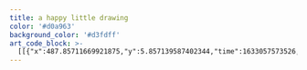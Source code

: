 ```yaml
---
title: a happy little drawing
color: '#d0a963'
background_color: '#d3fdff'
art_code_block: >-
  [[{"x":487.85711669921875,"y":5.857139587402344,"time":1633057573526,"color":"#87c3da"}],[{"x":497.85711669921875,"y":273.85713958740234,"time":1633057588107,"color":"#52b64b"},{"x":494.85711669921875,"y":269.85713958740234,"time":1633057588336,"color":"#52b64b"},{"x":490.85711669921875,"y":263.85713958740234,"time":1633057588375,"color":"#52b64b"},{"x":486.85711669921875,"y":258.85713958740234,"time":1633057588410,"color":"#52b64b"},{"x":482.85711669921875,"y":254.85713958740234,"time":1633057588458,"color":"#52b64b"},{"x":476.85711669921875,"y":248.85713958740234,"time":1633057588502,"color":"#52b64b"},{"x":473.85711669921875,"y":244.85713958740234,"time":1633057588552,"color":"#52b64b"},{"x":469.85711669921875,"y":239.85713958740234,"time":1633057588569,"color":"#52b64b"},{"x":465.85711669921875,"y":234.85713958740234,"time":1633057588602,"color":"#52b64b"},{"x":461.85711669921875,"y":230.85713958740234,"time":1633057588635,"color":"#52b64b"},{"x":458.85711669921875,"y":226.85713958740234,"time":1633057588673,"color":"#52b64b"},{"x":454.85711669921875,"y":222.85713958740234,"time":1633057588707,"color":"#52b64b"},{"x":451.85711669921875,"y":218.85713958740234,"time":1633057588759,"color":"#52b64b"},{"x":448.85711669921875,"y":213.85713958740234,"time":1633057588868,"color":"#52b64b"},{"x":445.85711669921875,"y":207.85713958740234,"time":1633057588908,"color":"#52b64b"},{"x":437.85711669921875,"y":198.85713958740234,"time":1633057588953,"color":"#52b64b"},{"x":430.85711669921875,"y":191.85713958740234,"time":1633057588986,"color":"#52b64b"},{"x":426.85711669921875,"y":188.85713958740234,"time":1633057589019,"color":"#52b64b"},{"x":422.85711669921875,"y":184.85713958740234,"time":1633057589155,"color":"#52b64b"},{"x":418.85711669921875,"y":181.85713958740234,"time":1633057589242,"color":"#52b64b"},{"x":413.85711669921875,"y":180.85713958740234,"time":1633057589327,"color":"#52b64b"},{"x":405.85711669921875,"y":182.85713958740234,"time":1633057589404,"color":"#52b64b"},{"x":399.85711669921875,"y":186.85713958740234,"time":1633057589486,"color":"#52b64b"},{"x":395.85711669921875,"y":189.85713958740234,"time":1633057589536,"color":"#52b64b"},{"x":391.85711669921875,"y":192.85713958740234,"time":1633057589592,"color":"#52b64b"},{"x":387.85711669921875,"y":196.85713958740234,"time":1633057589664,"color":"#52b64b"},{"x":384.85711669921875,"y":200.85713958740234,"time":1633057589703,"color":"#52b64b"},{"x":380.85711669921875,"y":203.85713958740234,"time":1633057589752,"color":"#52b64b"},{"x":376.85711669921875,"y":206.85713958740234,"time":1633057589803,"color":"#52b64b"},{"x":372.85711669921875,"y":210.85713958740234,"time":1633057589853,"color":"#52b64b"},{"x":368.85711669921875,"y":215.85713958740234,"time":1633057589903,"color":"#52b64b"},{"x":363.85711669921875,"y":220.85713958740234,"time":1633057589953,"color":"#52b64b"},{"x":359.85711669921875,"y":224.85713958740234,"time":1633057589990,"color":"#52b64b"},{"x":354.85711669921875,"y":228.85713958740234,"time":1633057590025,"color":"#52b64b"},{"x":349.85711669921875,"y":233.85713958740234,"time":1633057590063,"color":"#52b64b"},{"x":344.85711669921875,"y":239.85713958740234,"time":1633057590097,"color":"#52b64b"},{"x":338.85711669921875,"y":244.85713958740234,"time":1633057590131,"color":"#52b64b"},{"x":334.85711669921875,"y":248.85713958740234,"time":1633057590164,"color":"#52b64b"},{"x":330.85711669921875,"y":252.85713958740234,"time":1633057590197,"color":"#52b64b"},{"x":325.85711669921875,"y":256.85713958740234,"time":1633057590248,"color":"#52b64b"},{"x":322.85711669921875,"y":260.85713958740234,"time":1633057590282,"color":"#52b64b"},{"x":317.85711669921875,"y":265.85713958740234,"time":1633057590333,"color":"#52b64b"},{"x":312.85711669921875,"y":269.85713958740234,"time":1633057590383,"color":"#52b64b"},{"x":309.85711669921875,"y":273.85713958740234,"time":1633057590404,"color":"#52b64b"},{"x":305.85711669921875,"y":276.85713958740234,"time":1633057590436,"color":"#52b64b"},{"x":299.85711669921875,"y":281.85713958740234,"time":1633057590487,"color":"#52b64b"},{"x":294.85711669921875,"y":284.85713958740234,"time":1633057590520,"color":"#52b64b"},{"x":290.85711669921875,"y":288.85713958740234,"time":1633057590553,"color":"#52b64b"},{"x":286.85711669921875,"y":291.85713958740234,"time":1633057590592,"color":"#52b64b"},{"x":282.85711669921875,"y":296.85713958740234,"time":1633057590665,"color":"#52b64b"},{"x":279.85711669921875,"y":300.85713958740234,"time":1633057590717,"color":"#52b64b"},{"x":275.85711669921875,"y":303.85713958740234,"time":1633057590767,"color":"#52b64b"},{"x":282.85711669921875,"y":296.85713958740234,"time":1633057590665,"color":"#52b64b"},{"x":276.85711669921875,"y":300.85713958740234,"time":1633057590852,"color":"#52b64b"}],[{"x":343.85711669921875,"y":240.85713958740234,"time":1633057591408,"color":"#52b64b"},{"x":337.85711669921875,"y":234.85713958740234,"time":1633057591591,"color":"#52b64b"},{"x":333.85711669921875,"y":230.85713958740234,"time":1633057591607,"color":"#52b64b"},{"x":325.85711669921875,"y":223.85713958740234,"time":1633057591638,"color":"#52b64b"},{"x":320.85711669921875,"y":221.85713958740234,"time":1633057591655,"color":"#52b64b"},{"x":314.85711669921875,"y":216.85713958740234,"time":1633057591690,"color":"#52b64b"},{"x":309.85711669921875,"y":212.85713958740234,"time":1633057591730,"color":"#52b64b"},{"x":304.85711669921875,"y":209.85713958740234,"time":1633057591762,"color":"#52b64b"},{"x":295.85711669921875,"y":203.85713958740234,"time":1633057591805,"color":"#52b64b"},{"x":287.85711669921875,"y":199.85713958740234,"time":1633057591838,"color":"#52b64b"},{"x":281.85711669921875,"y":195.85713958740234,"time":1633057591871,"color":"#52b64b"},{"x":277.85711669921875,"y":192.85713958740234,"time":1633057591905,"color":"#52b64b"},{"x":273.85711669921875,"y":189.85713958740234,"time":1633057591948,"color":"#52b64b"},{"x":268.85711669921875,"y":186.85713958740234,"time":1633057591988,"color":"#52b64b"},{"x":263.85711669921875,"y":183.85713958740234,"time":1633057592022,"color":"#52b64b"},{"x":259.85711669921875,"y":180.85713958740234,"time":1633057592038,"color":"#52b64b"},{"x":252.85711669921875,"y":176.85713958740234,"time":1633057592095,"color":"#52b64b"},{"x":247.85711669921875,"y":174.85713958740234,"time":1633057592149,"color":"#52b64b"},{"x":241.85711669921875,"y":173.85713958740234,"time":1633057592219,"color":"#52b64b"},{"x":235.85711669921875,"y":174.85713958740234,"time":1633057592259,"color":"#52b64b"},{"x":230.85711669921875,"y":175.85713958740234,"time":1633057592307,"color":"#52b64b"},{"x":226.85711669921875,"y":178.85713958740234,"time":1633057592360,"color":"#52b64b"},{"x":222.85711669921875,"y":181.85713958740234,"time":1633057592406,"color":"#52b64b"},{"x":216.85711669921875,"y":185.85713958740234,"time":1633057592422,"color":"#52b64b"},{"x":210.85711669921875,"y":189.85713958740234,"time":1633057592459,"color":"#52b64b"},{"x":203.85711669921875,"y":197.85713958740234,"time":1633057592521,"color":"#52b64b"},{"x":198.85711669921875,"y":202.85713958740234,"time":1633057592541,"color":"#52b64b"},{"x":192.85711669921875,"y":209.85713958740234,"time":1633057592584,"color":"#52b64b"},{"x":186.85711669921875,"y":214.85713958740234,"time":1633057592625,"color":"#52b64b"},{"x":181.85711669921875,"y":221.85713958740234,"time":1633057592676,"color":"#52b64b"},{"x":174.85711669921875,"y":228.85713958740234,"time":1633057592714,"color":"#52b64b"},{"x":168.85711669921875,"y":234.85713958740234,"time":1633057592741,"color":"#52b64b"},{"x":162.85711669921875,"y":240.85713958740234,"time":1633057592775,"color":"#52b64b"},{"x":157.85711669921875,"y":247.85713958740234,"time":1633057592819,"color":"#52b64b"},{"x":146.85711669921875,"y":261.85713958740234,"time":1633057592856,"color":"#52b64b"},{"x":143.85711669921875,"y":265.85713958740234,"time":1633057592873,"color":"#52b64b"},{"x":134.85711669921875,"y":276.85713958740234,"time":1633057592918,"color":"#52b64b"},{"x":128.85711669921875,"y":283.85713958740234,"time":1633057592958,"color":"#52b64b"},{"x":123.85711669921875,"y":289.85713958740234,"time":1633057592993,"color":"#52b64b"},{"x":117.85711669921875,"y":297.85713958740234,"time":1633057593047,"color":"#52b64b"},{"x":114.85711669921875,"y":302.85713958740234,"time":1633057593094,"color":"#52b64b"},{"x":106.85711669921875,"y":312.85713958740234,"time":1633057593147,"color":"#52b64b"},{"x":102.85711669921875,"y":317.85713958740234,"time":1633057593192,"color":"#52b64b"},{"x":114.85711669921875,"y":302.85713958740234,"time":1633057593094,"color":"#52b64b"},{"x":104.85711669921875,"y":315.85713958740234,"time":1633057593259,"color":"#52b64b"}],[{"x":164.85711669921875,"y":243.85713958740234,"time":1633057593823,"color":"#52b64b"},{"x":159.85711669921875,"y":239.85713958740234,"time":1633057593960,"color":"#52b64b"},{"x":154.85711669921875,"y":235.85713958740234,"time":1633057593977,"color":"#52b64b"},{"x":146.85711669921875,"y":229.85713958740234,"time":1633057594016,"color":"#52b64b"},{"x":141.85711669921875,"y":224.85713958740234,"time":1633057594037,"color":"#52b64b"},{"x":127.85711669921875,"y":215.85713958740234,"time":1633057594109,"color":"#52b64b"},{"x":116.85711669921875,"y":208.85713958740234,"time":1633057594153,"color":"#52b64b"},{"x":109.85711669921875,"y":204.85713958740234,"time":1633057594194,"color":"#52b64b"},{"x":101.85711669921875,"y":201.85713958740234,"time":1633057594243,"color":"#52b64b"},{"x":94.85711669921875,"y":197.85713958740234,"time":1633057594279,"color":"#52b64b"},{"x":89.85711669921875,"y":195.85713958740234,"time":1633057594312,"color":"#52b64b"},{"x":82.85711669921875,"y":192.85713958740234,"time":1633057594345,"color":"#52b64b"},{"x":77.85711669921875,"y":190.85713958740234,"time":1633057594392,"color":"#52b64b"},{"x":69.85711669921875,"y":189.85713958740234,"time":1633057594443,"color":"#52b64b"},{"x":63.85711669921875,"y":188.85713958740234,"time":1633057594480,"color":"#52b64b"},{"x":58.85711669921875,"y":189.85713958740234,"time":1633057594512,"color":"#52b64b"},{"x":52.85711669921875,"y":191.85713958740234,"time":1633057594547,"color":"#52b64b"},{"x":47.85711669921875,"y":193.85713958740234,"time":1633057594580,"color":"#52b64b"},{"x":40.85711669921875,"y":198.85713958740234,"time":1633057594632,"color":"#52b64b"},{"x":36.85711669921875,"y":201.85713958740234,"time":1633057594684,"color":"#52b64b"},{"x":31.85711669921875,"y":206.85713958740234,"time":1633057594712,"color":"#52b64b"},{"x":26.85711669921875,"y":212.85713958740234,"time":1633057594747,"color":"#52b64b"},{"x":21.85711669921875,"y":216.85713958740234,"time":1633057594779,"color":"#52b64b"},{"x":17.85711669921875,"y":221.85713958740234,"time":1633057594817,"color":"#52b64b"},{"x":13.85711669921875,"y":225.85713958740234,"time":1633057594868,"color":"#52b64b"},{"x":9.85711669921875,"y":229.85713958740234,"time":1633057594892,"color":"#52b64b"},{"x":5.85711669921875,"y":234.85713958740234,"time":1633057594946,"color":"#52b64b"},{"x":2.85711669921875,"y":238.85713958740234,"time":1633057594998,"color":"#52b64b"}],[{"x":455.85711669921875,"y":229.85713958740234,"time":1633057599942,"color":"#ffffff"},{"x":460.85711669921875,"y":231.85713958740234,"time":1633057600078,"color":"#ffffff"},{"x":463.85711669921875,"y":237.85713958740234,"time":1633057600144,"color":"#ffffff"},{"x":461.85711669921875,"y":242.85713958740234,"time":1633057600186,"color":"#ffffff"},{"x":456.85711669921875,"y":246.85713958740234,"time":1633057600265,"color":"#ffffff"},{"x":448.85711669921875,"y":246.85713958740234,"time":1633057600337,"color":"#ffffff"},{"x":443.85711669921875,"y":244.85713958740234,"time":1633057600389,"color":"#ffffff"},{"x":439.85711669921875,"y":240.85713958740234,"time":1633057600454,"color":"#ffffff"},{"x":438.85711669921875,"y":235.85713958740234,"time":1633057600580,"color":"#ffffff"},{"x":435.85711669921875,"y":241.85713958740234,"time":1633057600762,"color":"#ffffff"},{"x":431.85711669921875,"y":247.85713958740234,"time":1633057600806,"color":"#ffffff"},{"x":426.85711669921875,"y":251.85713958740234,"time":1633057600855,"color":"#ffffff"},{"x":421.85711669921875,"y":253.85713958740234,"time":1633057600905,"color":"#ffffff"},{"x":415.85711669921875,"y":251.85713958740234,"time":1633057600952,"color":"#ffffff"},{"x":410.85711669921875,"y":248.85713958740234,"time":1633057600989,"color":"#ffffff"},{"x":405.85711669921875,"y":243.85713958740234,"time":1633057601045,"color":"#ffffff"},{"x":403.85711669921875,"y":237.85713958740234,"time":1633057601088,"color":"#ffffff"},{"x":400.85711669921875,"y":241.85713958740234,"time":1633057601312,"color":"#ffffff"},{"x":396.85711669921875,"y":246.85713958740234,"time":1633057601360,"color":"#ffffff"},{"x":392.85711669921875,"y":249.85713958740234,"time":1633057601407,"color":"#ffffff"},{"x":387.85711669921875,"y":250.85713958740234,"time":1633057601454,"color":"#ffffff"},{"x":381.85711669921875,"y":251.85713958740234,"time":1633057601531,"color":"#ffffff"},{"x":376.85711669921875,"y":248.85713958740234,"time":1633057601612,"color":"#ffffff"},{"x":371.85711669921875,"y":244.85713958740234,"time":1633057601655,"color":"#ffffff"},{"x":369.85711669921875,"y":239.85713958740234,"time":1633057601729,"color":"#ffffff"},{"x":367.85711669921875,"y":244.85713958740234,"time":1633057601963,"color":"#ffffff"},{"x":363.85711669921875,"y":250.85713958740234,"time":1633057602010,"color":"#ffffff"},{"x":358.85711669921875,"y":251.85713958740234,"time":1633057602092,"color":"#ffffff"},{"x":353.85711669921875,"y":248.85713958740234,"time":1633057602230,"color":"#ffffff"},{"x":351.85711669921875,"y":243.85713958740234,"time":1633057602314,"color":"#ffffff"},{"x":350.85711669921875,"y":238.85713958740234,"time":1633057602378,"color":"#ffffff"},{"x":353.85711669921875,"y":248.85713958740234,"time":1633057602230,"color":"#ffffff"},{"x":351.85711669921875,"y":235.85713958740234,"time":1633057602473,"color":"#ffffff"}],[{"x":460.85711669921875,"y":231.85713958740234,"time":1633057603728,"color":"#ffffff"},{"x":457.85711669921875,"y":227.85713958740234,"time":1633057603865,"color":"#ffffff"},{"x":451.85711669921875,"y":221.85713958740234,"time":1633057603912,"color":"#ffffff"},{"x":447.85711669921875,"y":216.85713958740234,"time":1633057603962,"color":"#ffffff"},{"x":443.85711669921875,"y":212.85713958740234,"time":1633057604043,"color":"#ffffff"},{"x":439.85711669921875,"y":207.85713958740234,"time":1633057604110,"color":"#ffffff"},{"x":436.85711669921875,"y":203.85713958740234,"time":1633057604163,"color":"#ffffff"},{"x":431.85711669921875,"y":199.85713958740234,"time":1633057604225,"color":"#ffffff"},{"x":427.85711669921875,"y":196.85713958740234,"time":1633057604332,"color":"#ffffff"},{"x":423.85711669921875,"y":193.85713958740234,"time":1633057604399,"color":"#ffffff"},{"x":419.85711669921875,"y":189.85713958740234,"time":1633057604497,"color":"#ffffff"},{"x":414.85711669921875,"y":187.85713958740234,"time":1633057604583,"color":"#ffffff"},{"x":409.85711669921875,"y":188.85713958740234,"time":1633057604663,"color":"#ffffff"},{"x":403.85711669921875,"y":191.85713958740234,"time":1633057604710,"color":"#ffffff"},{"x":398.85711669921875,"y":194.85713958740234,"time":1633057604787,"color":"#ffffff"},{"x":394.85711669921875,"y":197.85713958740234,"time":1633057604863,"color":"#ffffff"},{"x":389.85711669921875,"y":199.85713958740234,"time":1633057604947,"color":"#ffffff"},{"x":385.85711669921875,"y":203.85713958740234,"time":1633057605014,"color":"#ffffff"},{"x":381.85711669921875,"y":206.85713958740234,"time":1633057605060,"color":"#ffffff"},{"x":377.85711669921875,"y":210.85713958740234,"time":1633057605112,"color":"#ffffff"},{"x":372.85711669921875,"y":215.85713958740234,"time":1633057605179,"color":"#ffffff"},{"x":369.85711669921875,"y":219.85713958740234,"time":1633057605230,"color":"#ffffff"},{"x":365.85711669921875,"y":224.85713958740234,"time":1633057605303,"color":"#ffffff"},{"x":361.85711669921875,"y":227.85713958740234,"time":1633057605350,"color":"#ffffff"},{"x":359.85711669921875,"y":233.85713958740234,"time":1633057605462,"color":"#ffffff"},{"x":356.85711669921875,"y":237.85713958740234,"time":1633057605555,"color":"#ffffff"},{"x":361.85711669921875,"y":227.85713958740234,"time":1633057605350,"color":"#ffffff"},{"x":353.85711669921875,"y":240.85713958740234,"time":1633057605665,"color":"#ffffff"}],[{"x":337.85711669921875,"y":238.85713958740234,"time":1633057606706,"color":"#ffffff"},{"x":333.85711669921875,"y":235.85713958740234,"time":1633057606885,"color":"#ffffff"},{"x":321.85711669921875,"y":227.85713958740234,"time":1633057606944,"color":"#ffffff"},{"x":317.85711669921875,"y":224.85713958740234,"time":1633057606983,"color":"#ffffff"},{"x":312.85711669921875,"y":220.85713958740234,"time":1633057607033,"color":"#ffffff"},{"x":305.85711669921875,"y":214.85713958740234,"time":1633057607086,"color":"#ffffff"},{"x":301.85711669921875,"y":211.85713958740234,"time":1633057607150,"color":"#ffffff"},{"x":295.85711669921875,"y":208.85713958740234,"time":1633057607199,"color":"#ffffff"},{"x":290.85711669921875,"y":206.85713958740234,"time":1633057607252,"color":"#ffffff"},{"x":285.85711669921875,"y":203.85713958740234,"time":1633057607313,"color":"#ffffff"},{"x":278.85711669921875,"y":200.85713958740234,"time":1633057607383,"color":"#ffffff"},{"x":274.85711669921875,"y":197.85713958740234,"time":1633057607437,"color":"#ffffff"},{"x":269.85711669921875,"y":193.85713958740234,"time":1633057607516,"color":"#ffffff"},{"x":262.85711669921875,"y":189.85713958740234,"time":1633057607568,"color":"#ffffff"},{"x":256.85711669921875,"y":188.85713958740234,"time":1633057607650,"color":"#ffffff"},{"x":252.85711669921875,"y":185.85713958740234,"time":1633057607703,"color":"#ffffff"},{"x":247.85711669921875,"y":183.85713958740234,"time":1633057607821,"color":"#ffffff"},{"x":242.85711669921875,"y":182.85713958740234,"time":1633057607889,"color":"#ffffff"},{"x":236.85711669921875,"y":181.85713958740234,"time":1633057607955,"color":"#ffffff"},{"x":231.85711669921875,"y":182.85713958740234,"time":1633057608052,"color":"#ffffff"},{"x":225.85711669921875,"y":185.85713958740234,"time":1633057608123,"color":"#ffffff"},{"x":220.85711669921875,"y":189.85713958740234,"time":1633057608174,"color":"#ffffff"},{"x":215.85711669921875,"y":193.85713958740234,"time":1633057608226,"color":"#ffffff"},{"x":210.85711669921875,"y":198.85713958740234,"time":1633057608272,"color":"#ffffff"},{"x":206.85711669921875,"y":202.85713958740234,"time":1633057608324,"color":"#ffffff"},{"x":201.85711669921875,"y":206.85713958740234,"time":1633057608377,"color":"#ffffff"},{"x":197.85711669921875,"y":210.85713958740234,"time":1633057608423,"color":"#ffffff"},{"x":194.85711669921875,"y":214.85713958740234,"time":1633057608474,"color":"#ffffff"},{"x":191.85711669921875,"y":218.85713958740234,"time":1633057608531,"color":"#ffffff"},{"x":186.85711669921875,"y":224.85713958740234,"time":1633057608592,"color":"#ffffff"},{"x":183.85711669921875,"y":228.85713958740234,"time":1633057608643,"color":"#ffffff"},{"x":179.85711669921875,"y":233.85713958740234,"time":1633057608709,"color":"#ffffff"},{"x":177.85711669921875,"y":238.85713958740234,"time":1633057608793,"color":"#ffffff"},{"x":174.85711669921875,"y":243.85713958740234,"time":1633057608855,"color":"#ffffff"},{"x":177.85711669921875,"y":247.85713958740234,"time":1633057609011,"color":"#ffffff"},{"x":188.85711669921875,"y":249.85713958740234,"time":1633057609076,"color":"#ffffff"},{"x":198.85711669921875,"y":245.85713958740234,"time":1633057609124,"color":"#ffffff"},{"x":205.85711669921875,"y":239.85713958740234,"time":1633057609173,"color":"#ffffff"},{"x":212.85711669921875,"y":230.85713958740234,"time":1633057609227,"color":"#ffffff"},{"x":216.85711669921875,"y":225.85713958740234,"time":1633057609276,"color":"#ffffff"},{"x":217.85711669921875,"y":230.85713958740234,"time":1633057609356,"color":"#ffffff"},{"x":222.85711669921875,"y":240.85713958740234,"time":1633057609425,"color":"#ffffff"},{"x":229.85711669921875,"y":244.85713958740234,"time":1633057609476,"color":"#ffffff"},{"x":237.85711669921875,"y":243.85713958740234,"time":1633057609524,"color":"#ffffff"},{"x":244.85711669921875,"y":241.85713958740234,"time":1633057609552,"color":"#ffffff"},{"x":250.85711669921875,"y":236.85713958740234,"time":1633057609594,"color":"#ffffff"},{"x":252.85711669921875,"y":229.85713958740234,"time":1633057609652,"color":"#ffffff"},{"x":254.85711669921875,"y":234.85713958740234,"time":1633057609786,"color":"#ffffff"},{"x":258.85711669921875,"y":240.85713958740234,"time":1633057609819,"color":"#ffffff"},{"x":264.85711669921875,"y":245.85713958740234,"time":1633057609864,"color":"#ffffff"},{"x":273.85711669921875,"y":245.85713958740234,"time":1633057609908,"color":"#ffffff"},{"x":286.85711669921875,"y":238.85713958740234,"time":1633057609967,"color":"#ffffff"},{"x":290.85711669921875,"y":234.85713958740234,"time":1633057610014,"color":"#ffffff"},{"x":290.85711669921875,"y":229.85713958740234,"time":1633057610059,"color":"#ffffff"},{"x":293.85711669921875,"y":234.85713958740234,"time":1633057610199,"color":"#ffffff"},{"x":306.85711669921875,"y":242.85713958740234,"time":1633057610261,"color":"#ffffff"},{"x":313.85711669921875,"y":239.85713958740234,"time":1633057610339,"color":"#ffffff"},{"x":318.85711669921875,"y":234.85713958740234,"time":1633057610413,"color":"#ffffff"},{"x":322.85711669921875,"y":237.85713958740234,"time":1633057610579,"color":"#ffffff"},{"x":328.85711669921875,"y":240.85713958740234,"time":1633057610649,"color":"#ffffff"},{"x":334.85711669921875,"y":242.85713958740234,"time":1633057610665,"color":"#ffffff"},{"x":338.85711669921875,"y":237.85713958740234,"time":1633057610784,"color":"#ffffff"},{"x":328.85711669921875,"y":240.85713958740234,"time":1633057610649,"color":"#ffffff"},{"x":338.85711669921875,"y":237.85713958740234,"time":1633057610801,"color":"#ffffff"}],[{"x":152.85711669921875,"y":239.85713958740234,"time":1633057612205,"color":"#ffffff"},{"x":149.85711669921875,"y":235.85713958740234,"time":1633057612371,"color":"#ffffff"},{"x":143.85711669921875,"y":230.85713958740234,"time":1633057612432,"color":"#ffffff"},{"x":137.85711669921875,"y":225.85713958740234,"time":1633057612484,"color":"#ffffff"},{"x":131.85711669921875,"y":222.85713958740234,"time":1633057612548,"color":"#ffffff"},{"x":125.85711669921875,"y":218.85713958740234,"time":1633057612616,"color":"#ffffff"},{"x":121.85711669921875,"y":215.85713958740234,"time":1633057612699,"color":"#ffffff"},{"x":114.85711669921875,"y":211.85713958740234,"time":1633057612788,"color":"#ffffff"},{"x":108.85711669921875,"y":208.85713958740234,"time":1633057612848,"color":"#ffffff"},{"x":102.85711669921875,"y":206.85713958740234,"time":1633057612901,"color":"#ffffff"},{"x":96.85711669921875,"y":203.85713958740234,"time":1633057612957,"color":"#ffffff"},{"x":91.85711669921875,"y":201.85713958740234,"time":1633057613018,"color":"#ffffff"},{"x":85.85711669921875,"y":198.85713958740234,"time":1633057613099,"color":"#ffffff"},{"x":73.85711669921875,"y":196.85713958740234,"time":1633057613167,"color":"#ffffff"},{"x":68.85711669921875,"y":196.85713958740234,"time":1633057613249,"color":"#ffffff"},{"x":61.85711669921875,"y":197.85713958740234,"time":1633057613318,"color":"#ffffff"},{"x":55.85711669921875,"y":199.85713958740234,"time":1633057613384,"color":"#ffffff"},{"x":48.85711669921875,"y":201.85713958740234,"time":1633057613435,"color":"#ffffff"},{"x":43.85711669921875,"y":205.85713958740234,"time":1633057613485,"color":"#ffffff"},{"x":39.85711669921875,"y":208.85713958740234,"time":1633057613552,"color":"#ffffff"},{"x":34.85711669921875,"y":211.85713958740234,"time":1633057613640,"color":"#ffffff"},{"x":29.85711669921875,"y":215.85713958740234,"time":1633057613703,"color":"#ffffff"},{"x":24.85711669921875,"y":219.85713958740234,"time":1633057613770,"color":"#ffffff"},{"x":18.85711669921875,"y":224.85713958740234,"time":1633057613839,"color":"#ffffff"},{"x":14.85711669921875,"y":229.85713958740234,"time":1633057613914,"color":"#ffffff"},{"x":15.85711669921875,"y":234.85713958740234,"time":1633057614106,"color":"#ffffff"},{"x":24.85711669921875,"y":237.85713958740234,"time":1633057614175,"color":"#ffffff"},{"x":35.85711669921875,"y":233.85713958740234,"time":1633057614240,"color":"#ffffff"},{"x":38.85711669921875,"y":224.85713958740234,"time":1633057614306,"color":"#ffffff"},{"x":40.85711669921875,"y":230.85713958740234,"time":1633057614437,"color":"#ffffff"},{"x":52.85711669921875,"y":240.85713958740234,"time":1633057614502,"color":"#ffffff"},{"x":65.85711669921875,"y":231.85713958740234,"time":1633057614566,"color":"#ffffff"},{"x":66.85711669921875,"y":222.85713958740234,"time":1633057614636,"color":"#ffffff"},{"x":67.85711669921875,"y":227.85713958740234,"time":1633057614722,"color":"#ffffff"},{"x":79.85711669921875,"y":239.85713958740234,"time":1633057614791,"color":"#ffffff"},{"x":87.85711669921875,"y":234.85713958740234,"time":1633057614864,"color":"#ffffff"},{"x":89.85711669921875,"y":223.85713958740234,"time":1633057614921,"color":"#ffffff"},{"x":90.85711669921875,"y":229.85713958740234,"time":1633057615025,"color":"#ffffff"},{"x":107.85711669921875,"y":239.85713958740234,"time":1633057615104,"color":"#ffffff"},{"x":117.85711669921875,"y":231.85713958740234,"time":1633057615178,"color":"#ffffff"},{"x":116.85711669921875,"y":226.85713958740234,"time":1633057615240,"color":"#ffffff"},{"x":117.85711669921875,"y":231.85713958740234,"time":1633057615311,"color":"#ffffff"},{"x":128.85711669921875,"y":243.85713958740234,"time":1633057615384,"color":"#ffffff"},{"x":136.85711669921875,"y":243.85713958740234,"time":1633057615437,"color":"#ffffff"},{"x":144.85711669921875,"y":240.85713958740234,"time":1633057615510,"color":"#ffffff"},{"x":147.85711669921875,"y":236.85713958740234,"time":1633057615577,"color":"#ffffff"}],[{"x":308.85711669921875,"y":105.85713958740234,"time":1633057626153,"color":"#ecff81"},{"x":314.85711669921875,"y":96.85713958740234,"time":1633057626265,"color":"#ecff81"},{"x":329.85711669921875,"y":87.85713958740234,"time":1633057626346,"color":"#ecff81"},{"x":343.85711669921875,"y":84.85713958740234,"time":1633057626427,"color":"#ecff81"},{"x":357.85711669921875,"y":91.85713958740234,"time":1633057626507,"color":"#ecff81"},{"x":362.85711669921875,"y":97.85713958740234,"time":1633057626578,"color":"#ecff81"},{"x":367.85711669921875,"y":109.85713958740234,"time":1633057626652,"color":"#ecff81"},{"x":369.85711669921875,"y":119.85713958740234,"time":1633057626724,"color":"#ecff81"},{"x":367.85711669921875,"y":130.85713958740234,"time":1633057626795,"color":"#ecff81"},{"x":359.85711669921875,"y":142.85713958740234,"time":1633057626873,"color":"#ecff81"},{"x":350.85711669921875,"y":148.85713958740234,"time":1633057626942,"color":"#ecff81"},{"x":336.85711669921875,"y":149.85713958740234,"time":1633057627019,"color":"#ecff81"},{"x":322.85711669921875,"y":144.85713958740234,"time":1633057627121,"color":"#ecff81"},{"x":313.85711669921875,"y":135.85713958740234,"time":1633057627220,"color":"#ecff81"},{"x":309.85711669921875,"y":128.85713958740234,"time":1633057627282,"color":"#ecff81"},{"x":307.85711669921875,"y":123.85713958740234,"time":1633057627361,"color":"#ecff81"},{"x":306.85711669921875,"y":116.85713958740234,"time":1633057627419,"color":"#ecff81"},{"x":307.85711669921875,"y":110.85713958740234,"time":1633057627489,"color":"#ecff81"},{"x":310.85711669921875,"y":106.85713958740234,"time":1633057627559,"color":"#ecff81"},{"x":314.85711669921875,"y":103.85713958740234,"time":1633057627620,"color":"#ecff81"},{"x":307.85711669921875,"y":110.85713958740234,"time":1633057627489,"color":"#ecff81"},{"x":315.85711669921875,"y":99.85713958740234,"time":1633057627718,"color":"#ecff81"}],[{"x":352.85711669921875,"y":98.85713958740234,"time":1633057628354,"color":"#ecff81"},{"x":350.85711669921875,"y":93.85713958740234,"time":1633057628425,"color":"#ecff81"},{"x":359.85711669921875,"y":107.85713958740234,"time":1633057628481,"color":"#ecff81"},{"x":361.85711669921875,"y":113.85713958740234,"time":1633057628501,"color":"#ecff81"},{"x":364.85711669921875,"y":125.85713958740234,"time":1633057628559,"color":"#ecff81"},{"x":362.85711669921875,"y":115.85713958740234,"time":1633057628638,"color":"#ecff81"},{"x":360.85711669921875,"y":110.85713958740234,"time":1633057628654,"color":"#ecff81"},{"x":353.85711669921875,"y":94.85713958740234,"time":1633057628726,"color":"#ecff81"},{"x":364.85711669921875,"y":118.85713958740234,"time":1633057628781,"color":"#ecff81"},{"x":367.85711669921875,"y":123.85713958740234,"time":1633057628800,"color":"#ecff81"},{"x":361.85711669921875,"y":102.85713958740234,"time":1633057628923,"color":"#ecff81"},{"x":364.85711669921875,"y":111.85713958740234,"time":1633057629026,"color":"#ecff81"},{"x":366.85711669921875,"y":117.85713958740234,"time":1633057629043,"color":"#ecff81"},{"x":358.85711669921875,"y":98.85713958740234,"time":1633057629180,"color":"#ecff81"},{"x":355.85711669921875,"y":94.85713958740234,"time":1633057629197,"color":"#ecff81"},{"x":353.85711669921875,"y":101.85713958740234,"time":1633057629262,"color":"#ecff81"},{"x":368.85711669921875,"y":132.85713958740234,"time":1633057629339,"color":"#ecff81"},{"x":362.85711669921875,"y":119.85713958740234,"time":1633057629410,"color":"#ecff81"},{"x":344.85711669921875,"y":92.85713958740234,"time":1633057629479,"color":"#ecff81"},{"x":353.85711669921875,"y":108.85713958740234,"time":1633057629561,"color":"#ecff81"},{"x":364.85711669921875,"y":131.85713958740234,"time":1633057629626,"color":"#ecff81"},{"x":355.85711669921875,"y":117.85713958740234,"time":1633057629697,"color":"#ecff81"},{"x":339.85711669921875,"y":93.85713958740234,"time":1633057629761,"color":"#ecff81"},{"x":358.85711669921875,"y":126.85713958740234,"time":1633057629868,"color":"#ecff81"},{"x":361.85711669921875,"y":134.85713958740234,"time":1633057629885,"color":"#ecff81"},{"x":345.85711669921875,"y":113.85713958740234,"time":1633057630024,"color":"#ecff81"},{"x":339.85711669921875,"y":103.85713958740234,"time":1633057630120,"color":"#ecff81"},{"x":360.85711669921875,"y":139.85713958740234,"time":1633057630193,"color":"#ecff81"},{"x":353.85711669921875,"y":130.85713958740234,"time":1633057630261,"color":"#ecff81"},{"x":343.85711669921875,"y":117.85713958740234,"time":1633057630281,"color":"#ecff81"},{"x":332.85711669921875,"y":97.85713958740234,"time":1633057630343,"color":"#ecff81"},{"x":339.85711669921875,"y":110.85713958740234,"time":1633057630402,"color":"#ecff81"},{"x":344.85711669921875,"y":119.85713958740234,"time":1633057630419,"color":"#ecff81"},{"x":357.85711669921875,"y":140.85713958740234,"time":1633057630485,"color":"#ecff81"},{"x":331.85711669921875,"y":106.85713958740234,"time":1633057630626,"color":"#ecff81"},{"x":336.85711669921875,"y":115.85713958740234,"time":1633057630728,"color":"#ecff81"},{"x":341.85711669921875,"y":124.85713958740234,"time":1633057630745,"color":"#ecff81"},{"x":348.85711669921875,"y":134.85713958740234,"time":1633057630819,"color":"#ecff81"},{"x":352.85711669921875,"y":142.85713958740234,"time":1633057630882,"color":"#ecff81"},{"x":333.85711669921875,"y":115.85713958740234,"time":1633057630960,"color":"#ecff81"},{"x":326.85711669921875,"y":104.85713958740234,"time":1633057631022,"color":"#ecff81"},{"x":340.85711669921875,"y":127.85713958740234,"time":1633057631095,"color":"#ecff81"},{"x":349.85711669921875,"y":145.85713958740234,"time":1633057631167,"color":"#ecff81"},{"x":325.85711669921875,"y":111.85713958740234,"time":1633057631232,"color":"#ecff81"},{"x":321.85711669921875,"y":106.85713958740234,"time":1633057631312,"color":"#ecff81"},{"x":341.85711669921875,"y":143.85713958740234,"time":1633057631376,"color":"#ecff81"},{"x":318.85711669921875,"y":108.85713958740234,"time":1633057631450,"color":"#ecff81"},{"x":327.85711669921875,"y":122.85713958740234,"time":1633057631524,"color":"#ecff81"},{"x":340.85711669921875,"y":146.85713958740234,"time":1633057631590,"color":"#ecff81"},{"x":322.85711669921875,"y":116.85713958740234,"time":1633057631670,"color":"#ecff81"},{"x":336.85711669921875,"y":146.85713958740234,"time":1633057631830,"color":"#ecff81"},{"x":316.85711669921875,"y":116.85713958740234,"time":1633057631909,"color":"#ecff81"},{"x":313.85711669921875,"y":112.85713958740234,"time":1633057632036,"color":"#ecff81"},{"x":332.85711669921875,"y":145.85713958740234,"time":1633057632114,"color":"#ecff81"},{"x":311.85711669921875,"y":118.85713958740234,"time":1633057632210,"color":"#ecff81"},{"x":328.85711669921875,"y":144.85713958740234,"time":1633057632336,"color":"#ecff81"},{"x":312.85711669921875,"y":125.85713958740234,"time":1633057632354,"color":"#ecff81"},{"x":315.85711669921875,"y":131.85713958740234,"time":1633057632541,"color":"#ecff81"},{"x":313.85711669921875,"y":111.85713958740234,"time":1633057632613,"color":"#ecff81"},{"x":316.85711669921875,"y":107.85713958740234,"time":1633057632695,"color":"#ecff81"},{"x":328.85711669921875,"y":98.85713958740234,"time":1633057632764,"color":"#ecff81"},{"x":338.85711669921875,"y":95.85713958740234,"time":1633057632847,"color":"#ecff81"},{"x":346.85711669921875,"y":94.85713958740234,"time":1633057632915,"color":"#ecff81"},{"x":318.85711669921875,"y":100.85713958740234,"time":1633057633003,"color":"#ecff81"},{"x":316.85711669921875,"y":106.85713958740234,"time":1633057633037,"color":"#ecff81"},{"x":322.85711669921875,"y":106.85713958740234,"time":1633057633104,"color":"#ecff81"},{"x":343.85711669921875,"y":91.85713958740234,"time":1633057633185,"color":"#ecff81"},{"x":324.85711669921875,"y":94.85713958740234,"time":1633057633330,"color":"#ecff81"},{"x":318.85711669921875,"y":98.85713958740234,"time":1633057633401,"color":"#ecff81"},{"x":338.85711669921875,"y":92.85713958740234,"time":1633057633502,"color":"#ecff81"},{"x":350.85711669921875,"y":93.85713958740234,"time":1633057633585,"color":"#ecff81"},{"x":344.85711669921875,"y":90.85713958740234,"time":1633057633705,"color":"#ecff81"},{"x":329.85711669921875,"y":92.85713958740234,"time":1633057633788,"color":"#ecff81"},{"x":315.85711669921875,"y":107.85713958740234,"time":1633057633887,"color":"#ecff81"},{"x":310.85711669921875,"y":117.85713958740234,"time":1633057633970,"color":"#ecff81"},{"x":309.85711669921875,"y":128.85713958740234,"time":1633057634070,"color":"#ecff81"},{"x":316.85711669921875,"y":137.85713958740234,"time":1633057634151,"color":"#ecff81"},{"x":333.85711669921875,"y":146.85713958740234,"time":1633057634252,"color":"#ecff81"},{"x":340.85711669921875,"y":147.85713958740234,"time":1633057634343,"color":"#ecff81"},{"x":351.85711669921875,"y":140.85713958740234,"time":1633057634453,"color":"#ecff81"},{"x":355.85711669921875,"y":136.85713958740234,"time":1633057634537,"color":"#ecff81"},{"x":359.85711669921875,"y":133.85713958740234,"time":1633057634557,"color":"#ecff81"},{"x":327.85711669921875,"y":135.85713958740234,"time":1633057634731,"color":"#ecff81"},{"x":319.85711669921875,"y":121.85713958740234,"time":1633057634800,"color":"#ecff81"},{"x":316.85711669921875,"y":107.85713958740234,"time":1633057634915,"color":"#ecff81"},{"x":321.85711669921875,"y":123.85713958740234,"time":1633057634994,"color":"#ecff81"},{"x":330.85711669921875,"y":104.85713958740234,"time":1633057635072,"color":"#ecff81"},{"x":338.85711669921875,"y":110.85713958740234,"time":1633057635177,"color":"#ecff81"},{"x":343.85711669921875,"y":106.85713958740234,"time":1633057635273,"color":"#ecff81"},{"x":336.85711669921875,"y":102.85713958740234,"time":1633057635289,"color":"#ecff81"},{"x":338.85711669921875,"y":110.85713958740234,"time":1633057635177,"color":"#ecff81"}],[{"x":364.85711669921875,"y":35.857139587402344,"time":1633057636739,"color":"#ecff81"},{"x":359.85711669921875,"y":55.857139587402344,"time":1633057636838,"color":"#ecff81"},{"x":357.85711669921875,"y":61.857139587402344,"time":1633057636857,"color":"#ecff81"},{"x":353.85711669921875,"y":69.85713958740234,"time":1633057636925,"color":"#ecff81"},{"x":359.85711669921875,"y":55.857139587402344,"time":1633057636838,"color":"#ecff81"},{"x":353.85711669921875,"y":69.85713958740234,"time":1633057637086,"color":"#ecff81"}],[{"x":407.85711669921875,"y":58.857139587402344,"time":1633057637419,"color":"#ecff81"},{"x":394.85711669921875,"y":66.85713958740234,"time":1633057637518,"color":"#ecff81"},{"x":377.85711669921875,"y":83.85713958740234,"time":1633057637589,"color":"#ecff81"},{"x":373.85711669921875,"y":87.85713958740234,"time":1633057637701,"color":"#ecff81"},{"x":394.85711669921875,"y":66.85713958740234,"time":1633057637518,"color":"#ecff81"},{"x":373.85711669921875,"y":88.85713958740234,"time":1633057637771,"color":"#ecff81"}],[{"x":427.85711669921875,"y":101.85713958740234,"time":1633057638120,"color":"#ecff81"},{"x":407.85711669921875,"y":105.85713958740234,"time":1633057638219,"color":"#ecff81"},{"x":388.85711669921875,"y":110.85713958740234,"time":1633057638293,"color":"#ecff81"},{"x":427.85711669921875,"y":101.85713958740234,"time":1633057638120,"color":"#ecff81"},{"x":388.85711669921875,"y":113.85713958740234,"time":1633057638421,"color":"#ecff81"}],[{"x":427.85711669921875,"y":153.85713958740234,"time":1633057638790,"color":"#ecff81"},{"x":413.85711669921875,"y":146.85713958740234,"time":1633057638869,"color":"#ecff81"},{"x":386.85711669921875,"y":134.85713958740234,"time":1633057638959,"color":"#ecff81"},{"x":427.85711669921875,"y":153.85713958740234,"time":1633057638790,"color":"#ecff81"}],[{"x":373.85711669921875,"y":155.85713958740234,"time":1633057639556,"color":"#ecff81"},{"x":378.85711669921875,"y":160.85713958740234,"time":1633057639660,"color":"#ecff81"},{"x":391.85711669921875,"y":178.85713958740234,"time":1633057639740,"color":"#ecff81"},{"x":373.85711669921875,"y":155.85713958740234,"time":1633057639556,"color":"#ecff81"},{"x":391.85711669921875,"y":179.85713958740234,"time":1633057639926,"color":"#ecff81"}],[{"x":421.85711669921875,"y":152.85713958740234,"time":1633057640491,"color":"#ecff81"},{"x":413.85711669921875,"y":148.85713958740234,"time":1633057640570,"color":"#ecff81"},{"x":393.85711669921875,"y":140.85713958740234,"time":1633057640645,"color":"#ecff81"},{"x":388.85711669921875,"y":138.85713958740234,"time":1633057640760,"color":"#ecff81"},{"x":413.85711669921875,"y":148.85713958740234,"time":1633057640570,"color":"#ecff81"},{"x":386.85711669921875,"y":137.85713958740234,"time":1633057640871,"color":"#ecff81"}],[{"x":347.85711669921875,"y":162.85713958740234,"time":1633057641389,"color":"#ecff81"},{"x":348.85711669921875,"y":172.85713958740234,"time":1633057641475,"color":"#ecff81"},{"x":349.85711669921875,"y":198.85713958740234,"time":1633057641555,"color":"#ecff81"},{"x":347.85711669921875,"y":162.85713958740234,"time":1633057641389,"color":"#ecff81"},{"x":347.85711669921875,"y":194.85713958740234,"time":1633057641650,"color":"#ecff81"}],[{"x":313.85711669921875,"y":158.85713958740234,"time":1633057642136,"color":"#ecff81"},{"x":307.85711669921875,"y":178.85713958740234,"time":1633057642224,"color":"#ecff81"},{"x":302.85711669921875,"y":185.85713958740234,"time":1633057642306,"color":"#ecff81"},{"x":313.85711669921875,"y":158.85713958740234,"time":1633057642136,"color":"#ecff81"},{"x":302.85711669921875,"y":182.85713958740234,"time":1633057642402,"color":"#ecff81"}],[{"x":298.85711669921875,"y":138.85713958740234,"time":1633057642720,"color":"#ecff81"},{"x":278.85711669921875,"y":152.85713958740234,"time":1633057642814,"color":"#ecff81"},{"x":269.85711669921875,"y":161.85713958740234,"time":1633057642891,"color":"#ecff81"},{"x":298.85711669921875,"y":138.85713958740234,"time":1633057642720,"color":"#ecff81"}],[{"x":287.85711669921875,"y":111.85713958740234,"time":1633057643353,"color":"#ecff81"},{"x":278.85711669921875,"y":113.85713958740234,"time":1633057643444,"color":"#ecff81"},{"x":271.85711669921875,"y":116.85713958740234,"time":1633057643463,"color":"#ecff81"},{"x":249.85711669921875,"y":123.85713958740234,"time":1633057643548,"color":"#ecff81"},{"x":278.85711669921875,"y":113.85713958740234,"time":1633057643444,"color":"#ecff81"},{"x":249.85711669921875,"y":123.85713958740234,"time":1633057643634,"color":"#ecff81"}],[{"x":299.85711669921875,"y":89.85713958740234,"time":1633057644004,"color":"#ecff81"},{"x":279.85711669921875,"y":78.85713958740234,"time":1633057644097,"color":"#ecff81"},{"x":273.85711669921875,"y":73.85713958740234,"time":1633057644113,"color":"#ecff81"},{"x":264.85711669921875,"y":66.85713958740234,"time":1633057644200,"color":"#ecff81"},{"x":279.85711669921875,"y":78.85713958740234,"time":1633057644097,"color":"#ecff81"},{"x":265.85711669921875,"y":66.85713958740234,"time":1633057644305,"color":"#ecff81"}],[{"x":315.85711669921875,"y":75.85713958740234,"time":1633057644587,"color":"#ecff81"},{"x":304.85711669921875,"y":57.857139587402344,"time":1633057644685,"color":"#ecff81"},{"x":295.85711669921875,"y":39.857139587402344,"time":1633057644797,"color":"#ecff81"},{"x":315.85711669921875,"y":75.85713958740234,"time":1633057644587,"color":"#ecff81"},{"x":299.85711669921875,"y":42.857139587402344,"time":1633057645006,"color":"#ecff81"}],[{"x":335.85711669921875,"y":69.85713958740234,"time":1633057645183,"color":"#ecff81"},{"x":332.85711669921875,"y":49.857139587402344,"time":1633057645277,"color":"#ecff81"},{"x":331.85711669921875,"y":43.857139587402344,"time":1633057645296,"color":"#ecff81"},{"x":330.85711669921875,"y":34.857139587402344,"time":1633057645380,"color":"#ecff81"}],[{"x":315.85711669921875,"y":45.857139587402344,"time":1633057649888,"color":"#cfe264"},{"x":318.85711669921875,"y":51.857139587402344,"time":1633057650026,"color":"#cfe264"},{"x":322.85711669921875,"y":57.857139587402344,"time":1633057650043,"color":"#cfe264"},{"x":327.85711669921875,"y":72.85713958740234,"time":1633057650150,"color":"#cfe264"},{"x":318.85711669921875,"y":51.857139587402344,"time":1633057650026,"color":"#cfe264"}],[{"x":348.85711669921875,"y":39.857139587402344,"time":1633057650604,"color":"#cfe264"},{"x":348.85711669921875,"y":52.857139587402344,"time":1633057650698,"color":"#cfe264"},{"x":344.85711669921875,"y":69.85713958740234,"time":1633057650799,"color":"#cfe264"},{"x":348.85711669921875,"y":39.857139587402344,"time":1633057650604,"color":"#cfe264"},{"x":343.85711669921875,"y":68.85713958740234,"time":1633057650951,"color":"#cfe264"}],[{"x":382.85711669921875,"y":51.857139587402344,"time":1633057651219,"color":"#cfe264"},{"x":368.85711669921875,"y":67.85713958740234,"time":1633057651315,"color":"#cfe264"},{"x":361.85711669921875,"y":75.85713958740234,"time":1633057651410,"color":"#cfe264"},{"x":382.85711669921875,"y":51.857139587402344,"time":1633057651219,"color":"#cfe264"},{"x":361.85711669921875,"y":75.85713958740234,"time":1633057651505,"color":"#cfe264"}],[{"x":408.85711669921875,"y":88.85713958740234,"time":1633057651837,"color":"#cfe264"},{"x":385.85711669921875,"y":98.85713958740234,"time":1633057651935,"color":"#cfe264"},{"x":408.85711669921875,"y":88.85713958740234,"time":1633057651837,"color":"#cfe264"},{"x":381.85711669921875,"y":99.85713958740234,"time":1633057651952,"color":"#cfe264"}],[{"x":422.85711669921875,"y":135.85713958740234,"time":1633057652351,"color":"#cfe264"},{"x":400.85711669921875,"y":129.85713958740234,"time":1633057652431,"color":"#cfe264"},{"x":393.85711669921875,"y":128.85713958740234,"time":1633057652449,"color":"#cfe264"},{"x":382.85711669921875,"y":126.85713958740234,"time":1633057652528,"color":"#cfe264"},{"x":400.85711669921875,"y":129.85713958740234,"time":1633057652431,"color":"#cfe264"}],[{"x":400.85711669921875,"y":164.85713958740234,"time":1633057652800,"color":"#cfe264"},{"x":380.85711669921875,"y":144.85713958740234,"time":1633057652883,"color":"#cfe264"},{"x":400.85711669921875,"y":164.85713958740234,"time":1633057652800,"color":"#cfe264"}],[{"x":363.85711669921875,"y":160.85713958740234,"time":1633057653219,"color":"#cfe264"},{"x":364.85711669921875,"y":166.85713958740234,"time":1633057653238,"color":"#cfe264"},{"x":371.85711669921875,"y":186.85713958740234,"time":1633057653332,"color":"#cfe264"},{"x":363.85711669921875,"y":160.85713958740234,"time":1633057653219,"color":"#cfe264"},{"x":371.85711669921875,"y":185.85713958740234,"time":1633057653419,"color":"#cfe264"}],[{"x":334.85711669921875,"y":167.85713958740234,"time":1633057653687,"color":"#cfe264"},{"x":331.85711669921875,"y":192.85713958740234,"time":1633057653791,"color":"#cfe264"},{"x":334.85711669921875,"y":167.85713958740234,"time":1633057653687,"color":"#cfe264"}],[{"x":306.85711669921875,"y":148.85713958740234,"time":1633057654117,"color":"#cfe264"},{"x":289.85711669921875,"y":162.85713958740234,"time":1633057654218,"color":"#cfe264"},{"x":284.85711669921875,"y":165.85713958740234,"time":1633057654311,"color":"#cfe264"},{"x":306.85711669921875,"y":148.85713958740234,"time":1633057654117,"color":"#cfe264"},{"x":283.85711669921875,"y":165.85713958740234,"time":1633057654400,"color":"#cfe264"}],[{"x":291.85711669921875,"y":117.85713958740234,"time":1633057654498,"color":"#cfe264"},{"x":266.85711669921875,"y":131.85713958740234,"time":1633057654599,"color":"#cfe264"},{"x":291.85711669921875,"y":117.85713958740234,"time":1633057654498,"color":"#cfe264"}],[{"x":285.85711669921875,"y":97.85713958740234,"time":1633057654884,"color":"#cfe264"},{"x":257.85711669921875,"y":87.85713958740234,"time":1633057654984,"color":"#cfe264"},{"x":285.85711669921875,"y":97.85713958740234,"time":1633057654884,"color":"#cfe264"},{"x":257.85711669921875,"y":87.85713958740234,"time":1633057655093,"color":"#cfe264"}],[{"x":305.85711669921875,"y":77.85713958740234,"time":1633057655282,"color":"#cfe264"},{"x":281.85711669921875,"y":57.857139587402344,"time":1633057655396,"color":"#cfe264"},{"x":278.85711669921875,"y":53.857139587402344,"time":1633057655480,"color":"#cfe264"}],[{"x":304.85711669921875,"y":113.85713958740234,"time":1633057662734,"color":"#ebd461"},{"x":306.85711669921875,"y":107.85713958740234,"time":1633057662879,"color":"#ebd461"},{"x":314.85711669921875,"y":94.85713958740234,"time":1633057662982,"color":"#ebd461"},{"x":325.85711669921875,"y":87.85713958740234,"time":1633057663099,"color":"#ebd461"},{"x":336.85711669921875,"y":85.85713958740234,"time":1633057663216,"color":"#ebd461"},{"x":345.85711669921875,"y":86.85713958740234,"time":1633057663323,"color":"#ebd461"},{"x":357.85711669921875,"y":92.85713958740234,"time":1633057663440,"color":"#ebd461"},{"x":365.85711669921875,"y":103.85713958740234,"time":1633057663568,"color":"#ebd461"},{"x":368.85711669921875,"y":116.85713958740234,"time":1633057663675,"color":"#ebd461"},{"x":368.85711669921875,"y":126.85713958740234,"time":1633057663797,"color":"#ebd461"},{"x":365.85711669921875,"y":136.85713958740234,"time":1633057663917,"color":"#ebd461"},{"x":360.85711669921875,"y":143.85713958740234,"time":1633057664039,"color":"#ebd461"},{"x":350.85711669921875,"y":150.85713958740234,"time":1633057664201,"color":"#ebd461"},{"x":337.85711669921875,"y":151.85713958740234,"time":1633057664335,"color":"#ebd461"},{"x":329.85711669921875,"y":151.85713958740234,"time":1633057664458,"color":"#ebd461"},{"x":319.85711669921875,"y":148.85713958740234,"time":1633057664580,"color":"#ebd461"},{"x":312.85711669921875,"y":142.85713958740234,"time":1633057664702,"color":"#ebd461"},{"x":305.85711669921875,"y":130.85713958740234,"time":1633057664896,"color":"#ebd461"},{"x":305.85711669921875,"y":125.85713958740234,"time":1633057665008,"color":"#ebd461"},{"x":305.85711669921875,"y":117.85713958740234,"time":1633057665137,"color":"#ebd461"},{"x":306.85711669921875,"y":111.85713958740234,"time":1633057665256,"color":"#ebd461"},{"x":305.85711669921875,"y":125.85713958740234,"time":1633057665008,"color":"#ebd461"},{"x":308.85711669921875,"y":108.85713958740234,"time":1633057665404,"color":"#ebd461"}],[{"x":369.85711669921875,"y":120.85713958740234,"time":1633057670978,"color":"#ebd461"},{"x":348.85711669921875,"y":120.85713958740234,"time":1633057671096,"color":"#ebd461"},{"x":369.85711669921875,"y":120.85713958740234,"time":1633057670978,"color":"#ebd461"}],[{"x":368.85711669921875,"y":129.85713958740234,"time":1633057671383,"color":"#ebd461"},{"x":362.85711669921875,"y":129.85713958740234,"time":1633057671494,"color":"#ebd461"},{"x":355.85711669921875,"y":130.85713958740234,"time":1633057671519,"color":"#ebd461"},{"x":349.85711669921875,"y":130.85713958740234,"time":1633057671622,"color":"#ebd461"},{"x":362.85711669921875,"y":129.85713958740234,"time":1633057671494,"color":"#ebd461"},{"x":348.85711669921875,"y":130.85713958740234,"time":1633057671741,"color":"#ebd461"}],[{"x":363.85711669921875,"y":141.85713958740234,"time":1633057671850,"color":"#ebd461"},{"x":348.85711669921875,"y":141.85713958740234,"time":1633057671965,"color":"#ebd461"},{"x":341.85711669921875,"y":139.85713958740234,"time":1633057672097,"color":"#ebd461"},{"x":363.85711669921875,"y":141.85713958740234,"time":1633057671850,"color":"#ebd461"},{"x":341.85711669921875,"y":139.85713958740234,"time":1633057672113,"color":"#ebd461"}],[{"x":366.85711669921875,"y":122.85713958740234,"time":1633057672433,"color":"#ebd461"},{"x":359.85711669921875,"y":120.85713958740234,"time":1633057672539,"color":"#ebd461"},{"x":353.85711669921875,"y":121.85713958740234,"time":1633057672665,"color":"#ebd461"}],[{"x":278.85711669921875,"y":311.85713958740234,"time":1633057685531,"color":"#7a91e2"}],[{"x":280.85711669921875,"y":309.85713958740234,"time":1633057686266,"color":"#7a91e2"},{"x":276.85711669921875,"y":314.85713958740234,"time":1633057686451,"color":"#7a91e2"},{"x":270.85711669921875,"y":338.85713958740234,"time":1633057686602,"color":"#7a91e2"},{"x":275.85711669921875,"y":358.85713958740234,"time":1633057686737,"color":"#7a91e2"},{"x":269.85711669921875,"y":380.85713958740234,"time":1633057686887,"color":"#7a91e2"},{"x":253.85711669921875,"y":411.85713958740234,"time":1633057687085,"color":"#7a91e2"},{"x":251.85711669921875,"y":444.85713958740234,"time":1633057687261,"color":"#7a91e2"},{"x":250.85711669921875,"y":449.85713958740234,"time":1633057687297,"color":"#7a91e2"},{"x":249.85711669921875,"y":465.85713958740234,"time":1633057687417,"color":"#7a91e2"},{"x":247.85711669921875,"y":470.85713958740234,"time":1633057687547,"color":"#7a91e2"},{"x":250.85711669921875,"y":449.85713958740234,"time":1633057687297,"color":"#7a91e2"},{"x":247.85711669921875,"y":468.85713958740234,"time":1633057687564,"color":"#7a91e2"}],[{"x":276.85711669921875,"y":307.85713958740234,"time":1633057688067,"color":"#7a91e2"},{"x":268.85711669921875,"y":323.85713958740234,"time":1633057688200,"color":"#7a91e2"},{"x":252.85711669921875,"y":342.85713958740234,"time":1633057688326,"color":"#7a91e2"},{"x":229.85711669921875,"y":361.85713958740234,"time":1633057688456,"color":"#7a91e2"},{"x":217.85711669921875,"y":381.85713958740234,"time":1633057688582,"color":"#7a91e2"},{"x":206.85711669921875,"y":401.85713958740234,"time":1633057688706,"color":"#7a91e2"},{"x":201.85711669921875,"y":403.85713958740234,"time":1633057688727,"color":"#7a91e2"},{"x":184.85711669921875,"y":408.85713958740234,"time":1633057688842,"color":"#7a91e2"},{"x":179.85711669921875,"y":410.85713958740234,"time":1633057688865,"color":"#7a91e2"},{"x":163.85711669921875,"y":423.85713958740234,"time":1633057688989,"color":"#7a91e2"},{"x":141.85711669921875,"y":434.85713958740234,"time":1633057689116,"color":"#7a91e2"},{"x":118.85711669921875,"y":446.85713958740234,"time":1633057689255,"color":"#7a91e2"},{"x":97.85711669921875,"y":456.85713958740234,"time":1633057689382,"color":"#7a91e2"},{"x":76.85711669921875,"y":465.85713958740234,"time":1633057689520,"color":"#7a91e2"},{"x":57.85711669921875,"y":469.85713958740234,"time":1633057689701,"color":"#7a91e2"},{"x":45.85711669921875,"y":470.85713958740234,"time":1633057689728,"color":"#7a91e2"},{"x":40.85711669921875,"y":470.85713958740234,"time":1633057689880,"color":"#7a91e2"},{"x":57.85711669921875,"y":469.85713958740234,"time":1633057689701,"color":"#7a91e2"},{"x":41.85711669921875,"y":470.85713958740234,"time":1633057689897,"color":"#7a91e2"}],[{"x":249.85711669921875,"y":468.85713958740234,"time":1633057690465,"color":"#7a91e2"},{"x":249.85711669921875,"y":483.85713958740234,"time":1633057690581,"color":"#7a91e2"},{"x":249.85711669921875,"y":488.85713958740234,"time":1633057690701,"color":"#7a91e2"},{"x":249.85711669921875,"y":468.85713958740234,"time":1633057690465,"color":"#7a91e2"},{"x":249.85711669921875,"y":488.85713958740234,"time":1633057690727,"color":"#7a91e2"}],[{"x":277.85711669921875,"y":311.85713958740234,"time":1633057691465,"color":"#7a91e2"},{"x":280.85711669921875,"y":306.85713958740234,"time":1633057691632,"color":"#7a91e2"},{"x":278.85711669921875,"y":311.85713958740234,"time":1633057691760,"color":"#7a91e2"},{"x":278.85711669921875,"y":306.85713958740234,"time":1633057692036,"color":"#7a91e2"},{"x":280.85711669921875,"y":306.85713958740234,"time":1633057691632,"color":"#7a91e2"}],[{"x":272.85711669921875,"y":321.85713958740234,"time":1633057692681,"color":"#7a91e2"},{"x":268.85711669921875,"y":339.85713958740234,"time":1633057692820,"color":"#7a91e2"},{"x":268.85711669921875,"y":363.85713958740234,"time":1633057692945,"color":"#7a91e2"},{"x":268.85711669921875,"y":341.85713958740234,"time":1633057693213,"color":"#7a91e2"},{"x":271.85711669921875,"y":363.85713958740234,"time":1633057693374,"color":"#7a91e2"},{"x":267.85711669921875,"y":341.85713958740234,"time":1633057693534,"color":"#7a91e2"},{"x":269.85711669921875,"y":347.85713958740234,"time":1633057693549,"color":"#7a91e2"},{"x":270.85711669921875,"y":354.85713958740234,"time":1633057693668,"color":"#7a91e2"},{"x":270.85711669921875,"y":360.85713958740234,"time":1633057693798,"color":"#7a91e2"},{"x":265.85711669921875,"y":368.85713958740234,"time":1633057693943,"color":"#7a91e2"},{"x":261.85711669921875,"y":360.85713958740234,"time":1633057694066,"color":"#7a91e2"},{"x":262.85711669921875,"y":382.85713958740234,"time":1633057694339,"color":"#7a91e2"},{"x":263.85711669921875,"y":389.85713958740234,"time":1633057694496,"color":"#7a91e2"},{"x":249.85711669921875,"y":358.85713958740234,"time":1633057694623,"color":"#7a91e2"},{"x":253.85711669921875,"y":386.85713958740234,"time":1633057694641,"color":"#7a91e2"},{"x":245.85711669921875,"y":365.85713958740234,"time":1633057694758,"color":"#7a91e2"},{"x":250.85711669921875,"y":394.85713958740234,"time":1633057694887,"color":"#7a91e2"},{"x":243.85711669921875,"y":384.85713958740234,"time":1633057695030,"color":"#7a91e2"},{"x":247.85711669921875,"y":426.85713958740234,"time":1633057695371,"color":"#7a91e2"},{"x":245.85711669921875,"y":421.85713958740234,"time":1633057695387,"color":"#7a91e2"},{"x":245.85711669921875,"y":433.85713958740234,"time":1633057695583,"color":"#7a91e2"},{"x":221.85711669921875,"y":392.85713958740234,"time":1633057695712,"color":"#7a91e2"},{"x":241.85711669921875,"y":444.85713958740234,"time":1633057695828,"color":"#7a91e2"},{"x":220.85711669921875,"y":408.85713958740234,"time":1633057695962,"color":"#7a91e2"},{"x":244.85711669921875,"y":463.85713958740234,"time":1633057696096,"color":"#7a91e2"},{"x":215.85711669921875,"y":423.85713958740234,"time":1633057696214,"color":"#7a91e2"},{"x":233.85711669921875,"y":461.85713958740234,"time":1633057696350,"color":"#7a91e2"},{"x":208.85711669921875,"y":432.85713958740234,"time":1633057696487,"color":"#7a91e2"},{"x":220.85711669921875,"y":454.85713958740234,"time":1633057696613,"color":"#7a91e2"},{"x":196.85711669921875,"y":427.85713958740234,"time":1633057696754,"color":"#7a91e2"},{"x":217.85711669921875,"y":483.85713958740234,"time":1633057696895,"color":"#7a91e2"},{"x":185.85711669921875,"y":441.85713958740234,"time":1633057697037,"color":"#7a91e2"},{"x":190.85711669921875,"y":463.85713958740234,"time":1633057697167,"color":"#7a91e2"},{"x":191.85711669921875,"y":475.85713958740234,"time":1633057697302,"color":"#7a91e2"},{"x":159.85711669921875,"y":439.85713958740234,"time":1633057697446,"color":"#7a91e2"},{"x":178.85711669921875,"y":477.85713958740234,"time":1633057697577,"color":"#7a91e2"},{"x":167.85711669921875,"y":469.85713958740234,"time":1633057697719,"color":"#7a91e2"},{"x":148.85711669921875,"y":456.85713958740234,"time":1633057697856,"color":"#7a91e2"},{"x":153.85711669921875,"y":480.85713958740234,"time":1633057697998,"color":"#7a91e2"},{"x":128.85711669921875,"y":466.85713958740234,"time":1633057698128,"color":"#7a91e2"},{"x":112.85711669921875,"y":456.85713958740234,"time":1633057698267,"color":"#7a91e2"},{"x":112.85711669921875,"y":471.85713958740234,"time":1633057698427,"color":"#7a91e2"},{"x":87.85711669921875,"y":467.85713958740234,"time":1633057698646,"color":"#7a91e2"},{"x":78.85711669921875,"y":482.85713958740234,"time":1633057698783,"color":"#7a91e2"},{"x":52.85711669921875,"y":480.85713958740234,"time":1633057698902,"color":"#7a91e2"},{"x":87.85711669921875,"y":467.85713958740234,"time":1633057698646,"color":"#7a91e2"},{"x":50.85711669921875,"y":481.85713958740234,"time":1633057699042,"color":"#7a91e2"}],[{"x":267.85711669921875,"y":342.85713958740234,"time":1633057699502,"color":"#7a91e2"},{"x":262.85711669921875,"y":357.85713958740234,"time":1633057699647,"color":"#7a91e2"},{"x":253.85711669921875,"y":348.85713958740234,"time":1633057699796,"color":"#7a91e2"},{"x":249.85711669921875,"y":357.85713958740234,"time":1633057699928,"color":"#7a91e2"},{"x":245.85711669921875,"y":351.85713958740234,"time":1633057699950,"color":"#7a91e2"},{"x":251.85711669921875,"y":382.85713958740234,"time":1633057700081,"color":"#7a91e2"},{"x":239.85711669921875,"y":380.85713958740234,"time":1633057700223,"color":"#7a91e2"},{"x":228.85711669921875,"y":368.85713958740234,"time":1633057700353,"color":"#7a91e2"},{"x":233.85711669921875,"y":395.85713958740234,"time":1633057700468,"color":"#7a91e2"},{"x":228.85711669921875,"y":392.85713958740234,"time":1633057700599,"color":"#7a91e2"},{"x":220.85711669921875,"y":389.85713958740234,"time":1633057700730,"color":"#7a91e2"},{"x":226.85711669921875,"y":427.85713958740234,"time":1633057700861,"color":"#7a91e2"},{"x":204.85711669921875,"y":406.85713958740234,"time":1633057700975,"color":"#7a91e2"},{"x":206.85711669921875,"y":435.85713958740234,"time":1633057701098,"color":"#7a91e2"},{"x":196.85711669921875,"y":429.85713958740234,"time":1633057701225,"color":"#7a91e2"},{"x":189.85711669921875,"y":438.85713958740234,"time":1633057701355,"color":"#7a91e2"},{"x":177.85711669921875,"y":454.85713958740234,"time":1633057701493,"color":"#7a91e2"},{"x":162.85711669921875,"y":443.85713958740234,"time":1633057701670,"color":"#7a91e2"},{"x":150.85711669921875,"y":455.85713958740234,"time":1633057701789,"color":"#7a91e2"},{"x":146.85711669921875,"y":467.85713958740234,"time":1633057701908,"color":"#7a91e2"},{"x":117.85711669921875,"y":465.85713958740234,"time":1633057702018,"color":"#7a91e2"},{"x":104.85711669921875,"y":482.85713958740234,"time":1633057702131,"color":"#7a91e2"},{"x":96.85711669921875,"y":485.85713958740234,"time":1633057702257,"color":"#7a91e2"},{"x":117.85711669921875,"y":465.85713958740234,"time":1633057702018,"color":"#7a91e2"},{"x":95.85711669921875,"y":483.85713958740234,"time":1633057702385,"color":"#7a91e2"}],[{"x":233.85711669921875,"y":477.85713958740234,"time":1633057702662,"color":"#7a91e2"},{"x":212.85711669921875,"y":477.85713958740234,"time":1633057702797,"color":"#7a91e2"},{"x":188.85711669921875,"y":486.85713958740234,"time":1633057702953,"color":"#7a91e2"},{"x":182.85711669921875,"y":482.85713958740234,"time":1633057702970,"color":"#7a91e2"},{"x":176.85711669921875,"y":479.85713958740234,"time":1633057703100,"color":"#7a91e2"},{"x":163.85711669921875,"y":490.85713958740234,"time":1633057703237,"color":"#7a91e2"},{"x":109.85711669921875,"y":480.85713958740234,"time":1633057703354,"color":"#7a91e2"},{"x":86.85711669921875,"y":492.85713958740234,"time":1633057703495,"color":"#7a91e2"},{"x":163.85711669921875,"y":490.85713958740234,"time":1633057703237,"color":"#7a91e2"},{"x":85.85711669921875,"y":491.85713958740234,"time":1633057703753,"color":"#7a91e2"}],[{"x":256.85711669921875,"y":380.85713958740234,"time":1633057707979,"color":"#7a91e2"},{"x":255.85711669921875,"y":392.85713958740234,"time":1633057708127,"color":"#7a91e2"},{"x":247.85711669921875,"y":414.85713958740234,"time":1633057708245,"color":"#7a91e2"},{"x":258.85711669921875,"y":379.85713958740234,"time":1633057708373,"color":"#7a91e2"},{"x":244.85711669921875,"y":412.85713958740234,"time":1633057708513,"color":"#7a91e2"},{"x":253.85711669921875,"y":406.85713958740234,"time":1633057708658,"color":"#7a91e2"},{"x":265.85711669921875,"y":387.85713958740234,"time":1633057708798,"color":"#7a91e2"},{"x":251.85711669921875,"y":399.85713958740234,"time":1633057709010,"color":"#7a91e2"},{"x":274.85711669921875,"y":359.85713958740234,"time":1633057709135,"color":"#7a91e2"},{"x":258.85711669921875,"y":386.85713958740234,"time":1633057709261,"color":"#7a91e2"},{"x":266.85711669921875,"y":362.85713958740234,"time":1633057709393,"color":"#7a91e2"},{"x":263.85711669921875,"y":385.85713958740234,"time":1633057709506,"color":"#7a91e2"},{"x":270.85711669921875,"y":366.85713958740234,"time":1633057709641,"color":"#7a91e2"},{"x":268.85711669921875,"y":374.85713958740234,"time":1633057709765,"color":"#7a91e2"},{"x":268.85711669921875,"y":339.85713958740234,"time":1633057709901,"color":"#7a91e2"},{"x":243.85711669921875,"y":368.85713958740234,"time":1633057710019,"color":"#7a91e2"},{"x":271.85711669921875,"y":337.85713958740234,"time":1633057710161,"color":"#7a91e2"},{"x":235.85711669921875,"y":366.85713958740234,"time":1633057710289,"color":"#7a91e2"},{"x":264.85711669921875,"y":335.85713958740234,"time":1633057710430,"color":"#7a91e2"},{"x":229.85711669921875,"y":362.85713958740234,"time":1633057710566,"color":"#7a91e2"},{"x":269.85711669921875,"y":338.85713958740234,"time":1633057710687,"color":"#7a91e2"},{"x":234.85711669921875,"y":361.85713958740234,"time":1633057710830,"color":"#7a91e2"},{"x":267.85711669921875,"y":336.85713958740234,"time":1633057710961,"color":"#7a91e2"},{"x":236.85711669921875,"y":354.85713958740234,"time":1633057711095,"color":"#7a91e2"},{"x":261.85711669921875,"y":339.85713958740234,"time":1633057711217,"color":"#7a91e2"},{"x":230.85711669921875,"y":359.85713958740234,"time":1633057711351,"color":"#7a91e2"},{"x":255.85711669921875,"y":361.85713958740234,"time":1633057711491,"color":"#7a91e2"},{"x":247.85711669921875,"y":377.85713958740234,"time":1633057711677,"color":"#7a91e2"},{"x":244.85711669921875,"y":382.85713958740234,"time":1633057711858,"color":"#7a91e2"},{"x":262.85711669921875,"y":353.85713958740234,"time":1633057711981,"color":"#7a91e2"},{"x":259.85711669921875,"y":376.85713958740234,"time":1633057712106,"color":"#7a91e2"},{"x":248.85711669921875,"y":373.85713958740234,"time":1633057712233,"color":"#7a91e2"},{"x":235.85711669921875,"y":389.85713958740234,"time":1633057712364,"color":"#7a91e2"},{"x":231.85711669921875,"y":386.85713958740234,"time":1633057712487,"color":"#7a91e2"},{"x":234.85711669921875,"y":379.85713958740234,"time":1633057712613,"color":"#7a91e2"},{"x":214.85711669921875,"y":405.85713958740234,"time":1633057712742,"color":"#7a91e2"},{"x":232.85711669921875,"y":362.85713958740234,"time":1633057712888,"color":"#7a91e2"},{"x":203.85711669921875,"y":407.85713958740234,"time":1633057713009,"color":"#7a91e2"},{"x":225.85711669921875,"y":368.85713958740234,"time":1633057713142,"color":"#7a91e2"},{"x":204.85711669921875,"y":409.85713958740234,"time":1633057713285,"color":"#7a91e2"},{"x":226.85711669921875,"y":378.85713958740234,"time":1633057713418,"color":"#7a91e2"},{"x":227.85711669921875,"y":397.85713958740234,"time":1633057713554,"color":"#7a91e2"},{"x":226.85711669921875,"y":411.85713958740234,"time":1633057713676,"color":"#7a91e2"},{"x":242.85711669921875,"y":361.85713958740234,"time":1633057713819,"color":"#7a91e2"},{"x":232.85711669921875,"y":425.85713958740234,"time":1633057713953,"color":"#7a91e2"},{"x":238.85711669921875,"y":383.85713958740234,"time":1633057714085,"color":"#7a91e2"},{"x":240.85711669921875,"y":407.85713958740234,"time":1633057714222,"color":"#7a91e2"},{"x":240.85711669921875,"y":437.85713958740234,"time":1633057714363,"color":"#7a91e2"},{"x":241.85711669921875,"y":376.85713958740234,"time":1633057714485,"color":"#7a91e2"},{"x":243.85711669921875,"y":434.85713958740234,"time":1633057714617,"color":"#7a91e2"},{"x":240.85711669921875,"y":452.85713958740234,"time":1633057714752,"color":"#7a91e2"},{"x":241.85711669921875,"y":436.85713958740234,"time":1633057714898,"color":"#7a91e2"},{"x":247.85711669921875,"y":482.85713958740234,"time":1633057715033,"color":"#7a91e2"},{"x":247.85711669921875,"y":433.85713958740234,"time":1633057715159,"color":"#7a91e2"},{"x":244.85711669921875,"y":484.85713958740234,"time":1633057715309,"color":"#7a91e2"},{"x":236.85711669921875,"y":485.85713958740234,"time":1633057715524,"color":"#7a91e2"},{"x":230.85711669921875,"y":489.85713958740234,"time":1633057715722,"color":"#7a91e2"},{"x":231.85711669921875,"y":428.85713958740234,"time":1633057715867,"color":"#7a91e2"},{"x":223.85711669921875,"y":489.85713958740234,"time":1633057715987,"color":"#7a91e2"},{"x":226.85711669921875,"y":419.85713958740234,"time":1633057716115,"color":"#7a91e2"},{"x":218.85711669921875,"y":462.85713958740234,"time":1633057716258,"color":"#7a91e2"},{"x":216.85711669921875,"y":475.85713958740234,"time":1633057716409,"color":"#7a91e2"},{"x":216.85711669921875,"y":419.85713958740234,"time":1633057716561,"color":"#7a91e2"},{"x":200.85711669921875,"y":486.85713958740234,"time":1633057716703,"color":"#7a91e2"},{"x":205.85711669921875,"y":431.85713958740234,"time":1633057716833,"color":"#7a91e2"},{"x":187.85711669921875,"y":478.85713958740234,"time":1633057716969,"color":"#7a91e2"},{"x":202.85711669921875,"y":441.85713958740234,"time":1633057717119,"color":"#7a91e2"},{"x":198.85711669921875,"y":446.85713958740234,"time":1633057717278,"color":"#7a91e2"},{"x":183.85711669921875,"y":453.85713958740234,"time":1633057717447,"color":"#7a91e2"},{"x":171.85711669921875,"y":459.85713958740234,"time":1633057717596,"color":"#7a91e2"},{"x":205.85711669921875,"y":413.85713958740234,"time":1633057717731,"color":"#7a91e2"},{"x":145.85711669921875,"y":481.85713958740234,"time":1633057717878,"color":"#7a91e2"},{"x":192.85711669921875,"y":419.85713958740234,"time":1633057718015,"color":"#7a91e2"},{"x":161.85711669921875,"y":452.85713958740234,"time":1633057718158,"color":"#7a91e2"},{"x":115.85711669921875,"y":485.85713958740234,"time":1633057718303,"color":"#7a91e2"},{"x":191.85711669921875,"y":417.85713958740234,"time":1633057718452,"color":"#7a91e2"},{"x":98.85711669921875,"y":480.85713958740234,"time":1633057718627,"color":"#7a91e2"},{"x":155.85711669921875,"y":435.85713958740234,"time":1633057718828,"color":"#7a91e2"},{"x":147.85711669921875,"y":436.85713958740234,"time":1633057718967,"color":"#7a91e2"},{"x":74.85711669921875,"y":473.85713958740234,"time":1633057719132,"color":"#7a91e2"},{"x":156.85711669921875,"y":442.85713958740234,"time":1633057719302,"color":"#7a91e2"},{"x":92.85711669921875,"y":467.85713958740234,"time":1633057719440,"color":"#7a91e2"},{"x":60.85711669921875,"y":482.85713958740234,"time":1633057719582,"color":"#7a91e2"},{"x":127.85711669921875,"y":449.85713958740234,"time":1633057719720,"color":"#7a91e2"},{"x":94.85711669921875,"y":461.85713958740234,"time":1633057719850,"color":"#7a91e2"},{"x":50.85711669921875,"y":478.85713958740234,"time":1633057719992,"color":"#7a91e2"},{"x":88.85711669921875,"y":470.85713958740234,"time":1633057720137,"color":"#7a91e2"},{"x":38.85711669921875,"y":474.85713958740234,"time":1633057720278,"color":"#7a91e2"},{"x":75.85711669921875,"y":473.85713958740234,"time":1633057720425,"color":"#7a91e2"},{"x":45.85711669921875,"y":475.85713958740234,"time":1633057720571,"color":"#7a91e2"},{"x":105.85711669921875,"y":475.85713958740234,"time":1633057720714,"color":"#7a91e2"},{"x":55.85711669921875,"y":485.85713958740234,"time":1633057720858,"color":"#7a91e2"},{"x":114.85711669921875,"y":475.85713958740234,"time":1633057720991,"color":"#7a91e2"},{"x":61.85711669921875,"y":483.85713958740234,"time":1633057721135,"color":"#7a91e2"},{"x":116.85711669921875,"y":457.85713958740234,"time":1633057721281,"color":"#7a91e2"},{"x":66.85711669921875,"y":482.85713958740234,"time":1633057721419,"color":"#7a91e2"},{"x":131.85711669921875,"y":456.85713958740234,"time":1633057721568,"color":"#7a91e2"},{"x":64.85711669921875,"y":489.85713958740234,"time":1633057721717,"color":"#7a91e2"},{"x":135.85711669921875,"y":465.85713958740234,"time":1633057721913,"color":"#7a91e2"},{"x":98.85711669921875,"y":482.85713958740234,"time":1633057722102,"color":"#7a91e2"},{"x":136.85711669921875,"y":469.85713958740234,"time":1633057722238,"color":"#7a91e2"},{"x":93.85711669921875,"y":485.85713958740234,"time":1633057722378,"color":"#7a91e2"},{"x":169.85711669921875,"y":478.85713958740234,"time":1633057722516,"color":"#7a91e2"},{"x":94.85711669921875,"y":490.85713958740234,"time":1633057722659,"color":"#7a91e2"},{"x":167.85711669921875,"y":482.85713958740234,"time":1633057722816,"color":"#7a91e2"},{"x":142.85711669921875,"y":488.85713958740234,"time":1633057722944,"color":"#7a91e2"},{"x":160.85711669921875,"y":485.85713958740234,"time":1633057723096,"color":"#7a91e2"},{"x":190.85711669921875,"y":483.85713958740234,"time":1633057723250,"color":"#7a91e2"},{"x":125.85711669921875,"y":492.85713958740234,"time":1633057723398,"color":"#7a91e2"},{"x":206.85711669921875,"y":472.85713958740234,"time":1633057723549,"color":"#7a91e2"},{"x":150.85711669921875,"y":479.85713958740234,"time":1633057723698,"color":"#7a91e2"},{"x":215.85711669921875,"y":450.85713958740234,"time":1633057723849,"color":"#7a91e2"},{"x":166.85711669921875,"y":464.85713958740234,"time":1633057723993,"color":"#7a91e2"},{"x":201.85711669921875,"y":426.85713958740234,"time":1633057724144,"color":"#7a91e2"},{"x":170.85711669921875,"y":441.85713958740234,"time":1633057724292,"color":"#7a91e2"},{"x":198.85711669921875,"y":409.85713958740234,"time":1633057724437,"color":"#7a91e2"},{"x":171.85711669921875,"y":423.85713958740234,"time":1633057724587,"color":"#7a91e2"},{"x":186.85711669921875,"y":416.85713958740234,"time":1633057724748,"color":"#7a91e2"},{"x":178.85711669921875,"y":426.85713958740234,"time":1633057724907,"color":"#7a91e2"},{"x":157.85711669921875,"y":430.85713958740234,"time":1633057725070,"color":"#7a91e2"},{"x":187.85711669921875,"y":414.85713958740234,"time":1633057725231,"color":"#7a91e2"},{"x":152.85711669921875,"y":435.85713958740234,"time":1633057725414,"color":"#7a91e2"},{"x":202.85711669921875,"y":409.85713958740234,"time":1633057725605,"color":"#7a91e2"},{"x":170.85711669921875,"y":429.85713958740234,"time":1633057725746,"color":"#7a91e2"},{"x":195.85711669921875,"y":422.85713958740234,"time":1633057725967,"color":"#7a91e2"},{"x":223.85711669921875,"y":399.85713958740234,"time":1633057726107,"color":"#7a91e2"},{"x":211.85711669921875,"y":416.85713958740234,"time":1633057726279,"color":"#7a91e2"},{"x":207.85711669921875,"y":424.85713958740234,"time":1633057726424,"color":"#7a91e2"},{"x":225.85711669921875,"y":406.85713958740234,"time":1633057726576,"color":"#7a91e2"},{"x":211.85711669921875,"y":425.85713958740234,"time":1633057726733,"color":"#7a91e2"},{"x":208.85711669921875,"y":432.85713958740234,"time":1633057726899,"color":"#7a91e2"},{"x":226.85711669921875,"y":406.85713958740234,"time":1633057727063,"color":"#7a91e2"},{"x":209.85711669921875,"y":444.85713958740234,"time":1633057727209,"color":"#7a91e2"},{"x":230.85711669921875,"y":477.85713958740234,"time":1633057727390,"color":"#7a91e2"},{"x":238.85711669921875,"y":459.85713958740234,"time":1633057727538,"color":"#7a91e2"},{"x":237.85711669921875,"y":454.85713958740234,"time":1633057727721,"color":"#7a91e2"},{"x":237.85711669921875,"y":482.85713958740234,"time":1633057727869,"color":"#7a91e2"},{"x":244.85711669921875,"y":481.85713958740234,"time":1633057728055,"color":"#7a91e2"},{"x":244.85711669921875,"y":471.85713958740234,"time":1633057728204,"color":"#7a91e2"},{"x":246.85711669921875,"y":489.85713958740234,"time":1633057728517,"color":"#7a91e2"},{"x":240.85711669921875,"y":490.85713958740234,"time":1633057728536,"color":"#7a91e2"},{"x":169.85711669921875,"y":493.85713958740234,"time":1633057728715,"color":"#7a91e2"},{"x":153.85711669921875,"y":492.85713958740234,"time":1633057728853,"color":"#7a91e2"},{"x":202.85711669921875,"y":477.85713958740234,"time":1633057729025,"color":"#7a91e2"},{"x":165.85711669921875,"y":482.85713958740234,"time":1633057729186,"color":"#7a91e2"},{"x":204.85711669921875,"y":484.85713958740234,"time":1633057729343,"color":"#7a91e2"},{"x":164.85711669921875,"y":487.85713958740234,"time":1633057729549,"color":"#7a91e2"},{"x":134.85711669921875,"y":490.85713958740234,"time":1633057729845,"color":"#7a91e2"},{"x":82.85711669921875,"y":493.85713958740234,"time":1633057729992,"color":"#7a91e2"},{"x":77.85711669921875,"y":493.85713958740234,"time":1633057730138,"color":"#7a91e2"},{"x":122.85711669921875,"y":490.85713958740234,"time":1633057730281,"color":"#7a91e2"},{"x":102.85711669921875,"y":492.85713958740234,"time":1633057730430,"color":"#7a91e2"},{"x":74.85711669921875,"y":490.85713958740234,"time":1633057730580,"color":"#7a91e2"},{"x":89.85711669921875,"y":491.85713958740234,"time":1633057730728,"color":"#7a91e2"},{"x":65.85711669921875,"y":485.85713958740234,"time":1633057730881,"color":"#7a91e2"},{"x":99.85711669921875,"y":478.85713958740234,"time":1633057731038,"color":"#7a91e2"},{"x":157.85711669921875,"y":434.85713958740234,"time":1633057731192,"color":"#7a91e2"},{"x":109.85711669921875,"y":468.85713958740234,"time":1633057731348,"color":"#7a91e2"},{"x":155.85711669921875,"y":443.85713958740234,"time":1633057731494,"color":"#7a91e2"},{"x":142.85711669921875,"y":457.85713958740234,"time":1633057731659,"color":"#7a91e2"},{"x":128.85711669921875,"y":468.85713958740234,"time":1633057731814,"color":"#7a91e2"},{"x":164.85711669921875,"y":441.85713958740234,"time":1633057731971,"color":"#7a91e2"},{"x":148.85711669921875,"y":476.85713958740234,"time":1633057732115,"color":"#7a91e2"},{"x":177.85711669921875,"y":460.85713958740234,"time":1633057732270,"color":"#7a91e2"},{"x":199.85711669921875,"y":453.85713958740234,"time":1633057732435,"color":"#7a91e2"},{"x":182.85711669921875,"y":476.85713958740234,"time":1633057732588,"color":"#7a91e2"},{"x":201.85711669921875,"y":453.85713958740234,"time":1633057732746,"color":"#7a91e2"},{"x":212.85711669921875,"y":476.85713958740234,"time":1633057732899,"color":"#7a91e2"},{"x":186.85711669921875,"y":483.85713958740234,"time":1633057733056,"color":"#7a91e2"},{"x":217.85711669921875,"y":482.85713958740234,"time":1633057733248,"color":"#7a91e2"},{"x":220.85711669921875,"y":486.85713958740234,"time":1633057733415,"color":"#7a91e2"},{"x":215.85711669921875,"y":488.85713958740234,"time":1633057733636,"color":"#7a91e2"},{"x":200.85711669921875,"y":489.85713958740234,"time":1633057733771,"color":"#7a91e2"}],[{"x":335.85711669921875,"y":354.85713958740234,"time":1633057741264,"color":"#63d066"},{"x":347.85711669921875,"y":323.85713958740234,"time":1633057741455,"color":"#63d066"},{"x":333.85711669921875,"y":321.85713958740234,"time":1633057741631,"color":"#63d066"},{"x":337.85711669921875,"y":314.85713958740234,"time":1633057741844,"color":"#63d066"},{"x":330.85711669921875,"y":289.85713958740234,"time":1633057742028,"color":"#63d066"},{"x":324.85711669921875,"y":291.85713958740234,"time":1633057742207,"color":"#63d066"},{"x":308.85711669921875,"y":305.85713958740234,"time":1633057742398,"color":"#63d066"},{"x":311.85711669921875,"y":315.85713958740234,"time":1633057742579,"color":"#63d066"},{"x":309.85711669921875,"y":333.85713958740234,"time":1633057742774,"color":"#63d066"},{"x":300.85711669921875,"y":349.85713958740234,"time":1633057742951,"color":"#63d066"},{"x":303.85711669921875,"y":353.85713958740234,"time":1633057743121,"color":"#63d066"},{"x":306.85711669921875,"y":357.85713958740234,"time":1633057743144,"color":"#63d066"},{"x":316.85711669921875,"y":367.85713958740234,"time":1633057743384,"color":"#63d066"},{"x":321.85711669921875,"y":370.85713958740234,"time":1633057743570,"color":"#63d066"},{"x":306.85711669921875,"y":357.85713958740234,"time":1633057743144,"color":"#63d066"}],[{"x":336.85711669921875,"y":354.85713958740234,"time":1633057743947,"color":"#63d066"},{"x":347.85711669921875,"y":359.85713958740234,"time":1633057744098,"color":"#63d066"},{"x":329.85711669921875,"y":370.85713958740234,"time":1633057744275,"color":"#63d066"},{"x":324.85711669921875,"y":367.85713958740234,"time":1633057744449,"color":"#63d066"},{"x":347.85711669921875,"y":359.85713958740234,"time":1633057744098,"color":"#63d066"},{"x":322.85711669921875,"y":367.85713958740234,"time":1633057744654,"color":"#63d066"}],[{"x":324.85711669921875,"y":372.85713958740234,"time":1633057744673,"color":"#63d066"}],[{"x":367.85711669921875,"y":394.85713958740234,"time":1633057745241,"color":"#63d066"},{"x":384.85711669921875,"y":374.85713958740234,"time":1633057745424,"color":"#63d066"},{"x":380.85711669921875,"y":357.85713958740234,"time":1633057745607,"color":"#63d066"},{"x":382.85711669921875,"y":352.85713958740234,"time":1633057745626,"color":"#63d066"},{"x":374.85711669921875,"y":339.85713958740234,"time":1633057745782,"color":"#63d066"},{"x":377.85711669921875,"y":314.85713958740234,"time":1633057745966,"color":"#63d066"},{"x":374.85711669921875,"y":308.85713958740234,"time":1633057746131,"color":"#63d066"},{"x":359.85711669921875,"y":312.85713958740234,"time":1633057746312,"color":"#63d066"},{"x":352.85711669921875,"y":331.85713958740234,"time":1633057746482,"color":"#63d066"},{"x":348.85711669921875,"y":348.85713958740234,"time":1633057746689,"color":"#63d066"},{"x":345.85711669921875,"y":362.85713958740234,"time":1633057746878,"color":"#63d066"},{"x":344.85711669921875,"y":379.85713958740234,"time":1633057747081,"color":"#63d066"},{"x":352.85711669921875,"y":384.85713958740234,"time":1633057747284,"color":"#63d066"},{"x":354.85711669921875,"y":391.85713958740234,"time":1633057747481,"color":"#63d066"}],[{"x":363.85711669921875,"y":394.85713958740234,"time":1633057751433,"color":"#d0a963"},{"x":363.85711669921875,"y":427.85713958740234,"time":1633057751637,"color":"#d0a963"},{"x":363.85711669921875,"y":394.85713958740234,"time":1633057751433,"color":"#d0a963"},{"x":362.85711669921875,"y":426.85713958740234,"time":1633057751814,"color":"#d0a963"}],[{"x":357.85711669921875,"y":394.85713958740234,"time":1633057752225,"color":"#d0a963"},{"x":357.85711669921875,"y":417.85713958740234,"time":1633057752405,"color":"#d0a963"},{"x":355.85711669921875,"y":428.85713958740234,"time":1633057752564,"color":"#d0a963"},{"x":357.85711669921875,"y":394.85713958740234,"time":1633057752225,"color":"#d0a963"},{"x":355.85711669921875,"y":428.85713958740234,"time":1633057752779,"color":"#d0a963"}],[{"x":322.85711669921875,"y":373.85713958740234,"time":1633057753073,"color":"#d0a963"},{"x":325.85711669921875,"y":396.85713958740234,"time":1633057753220,"color":"#d0a963"},{"x":325.85711669921875,"y":401.85713958740234,"time":1633057753238,"color":"#d0a963"},{"x":325.85711669921875,"y":415.85713958740234,"time":1633057753375,"color":"#d0a963"},{"x":325.85711669921875,"y":396.85713958740234,"time":1633057753220,"color":"#d0a963"},{"x":323.85711669921875,"y":413.85713958740234,"time":1633057753552,"color":"#d0a963"}],[{"x":318.85711669921875,"y":370.85713958740234,"time":1633057753825,"color":"#d0a963"},{"x":317.85711669921875,"y":378.85713958740234,"time":1633057753982,"color":"#d0a963"},{"x":317.85711669921875,"y":410.85713958740234,"time":1633057754138,"color":"#d0a963"},{"x":318.85711669921875,"y":370.85713958740234,"time":1633057753825,"color":"#d0a963"}]]
---
```


